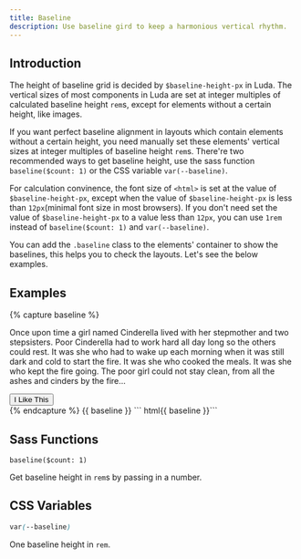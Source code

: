 ```yaml
---
title: Baseline
description: Use baseline gird to keep a harmonious vertical rhythm.
---
```


## Introduction

The height of baseline grid is decided by `$baseline-height-px` in Luda.
The vertical sizes of most components in Luda are
set at integer multiples of calculated baseline height `rem`s,
except for elements without a certain height, like images.

If you want perfect baseline alignment in layouts
which contain elements without a certain height, you need
manually set these elements' vertical sizes
at integer multiples of baseline height `rem`s.
There're two recommended ways to get baseline height,
use the sass function `baseline($count: 1)` or the CSS variable
`var(--baseline)`.

For calculation convinence, the font size of `<html>` is set
at the value of `$baseline-height-px`, except when the value of
`$baseline-height-px` is less than `12px`(minimal font size in
most browsers). If you don't need set the value of `$baseline-height-px`
to a value less than `12px`, you can use `1rem` instead of
`baseline($count: 1)` and `var(--baseline)`.

You can add the `.baseline` class to the elements' container
to show the baselines, this helps you to check the layouts.
Let's see the below examples.

<!-- markdownlint-disable -->
## Examples

{% capture baseline %}
<div class="baseline">
  <!-- Set the height of this div at 3 times of baseline height. -->
  <div class="bc-primary mb-small" style="height: calc(var(--baseline) * 3)"></div>
  <p>
    Once upon time a girl named Cinderella lived with her stepmother and two stepsisters.
    Poor Cinderella had to work hard all day long so the others could rest.
    It was she who had to wake up each morning when it was still dark
    and cold to start the fire. It was she who cooked the meals.
    It was she who kept the fire going. The poor girl could not stay clean,
    from all the ashes and cinders by the fire...</p>
  <button class="btn btn-primary mt-small">I Like This</button>
</div>
{% endcapture %}
{{ baseline }}
``` html{{ baseline }}```
<!-- markdownlint-enable -->

## Sass Functions

``` text
baseline($count: 1)
```

Get baseline height in `rem`s by passing in a number.

## CSS Variables

``` css
var(--baseline)
```

One baseline height in `rem`.